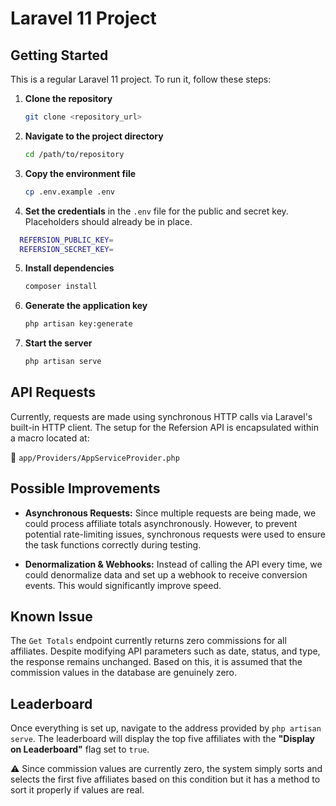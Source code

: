 # Laravel 11 Project

## Getting Started

This is a regular Laravel 11 project. To run it, follow these steps:

1. **Clone the repository**
   ```sh
   git clone <repository_url>
   ```

2. **Navigate to the project directory**
   ```sh
   cd /path/to/repository
   ```

3. **Copy the environment file**
   ```sh
   cp .env.example .env
   ```

4. **Set the credentials** in the `.env` file for the public and secret key. Placeholders should already be in place.
  ```sh
    REFERSION_PUBLIC_KEY=
    REFERSION_SECRET_KEY=
   ```

5. **Install dependencies**
   ```sh
   composer install
   ```

6. **Generate the application key**
   ```sh
   php artisan key:generate
   ```

7. **Start the server**
   ```sh
   php artisan serve
   ```

## API Requests

Currently, requests are made using synchronous HTTP calls via Laravel's built-in HTTP client. The setup for the Refersion API is encapsulated within a macro located at:

📌 `app/Providers/AppServiceProvider.php`

## Possible Improvements

- **Asynchronous Requests:** Since multiple requests are being made, we could process affiliate totals asynchronously. However, to prevent potential rate-limiting issues, synchronous requests were used to ensure the task functions correctly during testing.

- **Denormalization & Webhooks:** Instead of calling the API every time, we could denormalize data and set up a webhook to receive conversion events. This would significantly improve speed.

## Known Issue

The `Get Totals` endpoint currently returns zero commissions for all affiliates. Despite modifying API parameters such as date, status, and type, the response remains unchanged. Based on this, it is assumed that the commission values in the database are genuinely zero.

## Leaderboard

Once everything is set up, navigate to the address provided by `php artisan serve`. The leaderboard will display the top five affiliates with the **"Display on Leaderboard"** flag set to `true`.

⚠️ Since commission values are currently zero, the system simply sorts and selects the first five affiliates based on this condition but it has a method to sort it properly if values are real.


